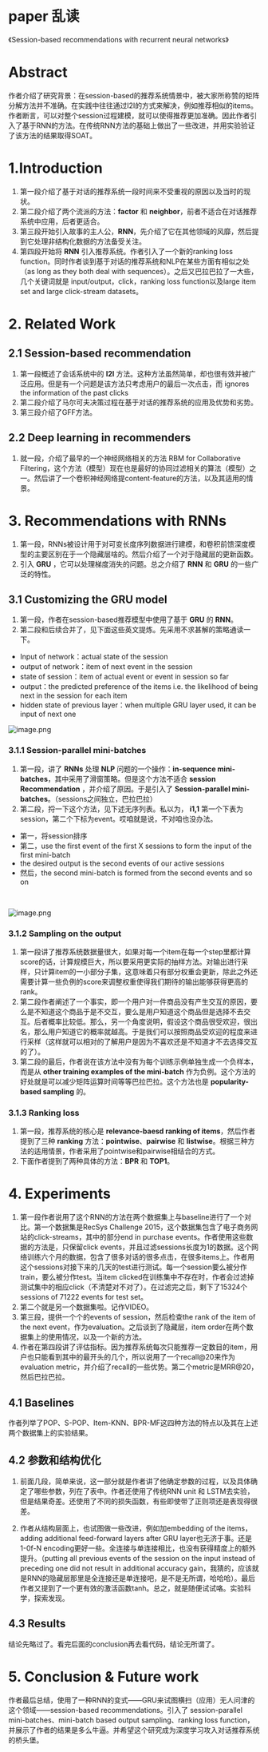# paper 乱读
《Session-based recommendations with recurrent neural networks》

# Abstract 

作者介绍了研究背景：在session-based的推荐系统情景中，被大家所称赞的矩阵分解方法并不准确。在实践中往往通过I2I的方式来解决，例如推荐相似的items。作者断言，可以对整个session过程建模，就可以使得推荐更加准确。因此作者引入了基于RNN的方法。在传统RNN方法的基础上做出了一些改进，并用实验验证了该方法的结果取得SOAT。

# 1.Introduction

1. 第一段介绍了基于对话的推荐系统一段时间来不受重视的原因以及当时的现状。
2. 第二段介绍了两个流派的方法：**factor** 和 **neighbor**，前者不适合在对话推荐系统中应用，后者更适合。
3. 第三段开始引入故事的主人公，**RNN**，先介绍了它在其他领域的风靡，然后提到它处理非结构化数据的方法备受关注。
4. 第四段开始将 **RNN** 引入推荐系统。作者引入了一个新的ranking loss function。同时作者谈到基于对话的推荐系统和NLP在某些方面有相似之处（as long as they both deal with sequences）。之后又巴拉巴拉了一大些，几个关键词就是 input/output，click，ranking loss function以及large item set and large click-stream datasets。

# 2. Related Work
## 2.1 Session-based recommendation

1. 第一段概述了会话系统中的 **I2I** 方法。这种方法虽然简单，却也很有效并被广泛应用。但是有一个问题是该方法只考虑用户的最后一次点击，而 ignores the information of the past clicks 
2. 第二段介绍了马尔可夫决策过程在基于对话的推荐系统的应用及优势和劣势。
3. 第三段介绍了GFF方法。

## 2.2 Deep learning in recommenders
1. 就一段，介绍了最早的一个神经网络相关的方法 RBM for Collaborative Filtering，这个方法（模型）现在也是最好的协同过滤相关的算法（模型）之一。然后讲了一个卷积神经网络提content-feature的方法，以及其适用的情景。

# 3. Recommendations with RNNs

1. 第一段，RNNs被设计用于对可变长度序列数据进行建模，和卷积前馈深度模型的主要区别在于一个隐藏层啥的。然后介绍了一个对于隐藏层的更新函数。
2. 引入 **GRU** ，它可以处理梯度消失的问题。总之介绍了 **RNN** 和 **GRU** 的一些广泛的特性。

## 3.1 Customizing the GRU model

1. 第一段，作者在session-based推荐模型中使用了基于 **GRU** 的 **RNN**。
2. 第二段和后续合并了，见下面这些英文提炼。先采用不求甚解的策略通读一下。

- Input of network：actual state of the session
- output of network：item of next event in the session
- state of session：item of actual event or event in session so far
- output：the predicted preference of the items i.e. the likelihood of being next in the session for each item
- hidden state of previous layer：when multiple GRU layer used, it can be input of next one



![image.png](https://p6-juejin.byteimg.com/tos-cn-i-k3u1fbpfcp/354cc44d41754fb68def127b82c407c0~tplv-k3u1fbpfcp-watermark.image?)

### 3.1.1 Session-parallel mini-batches

1. 第一段，讲了 **RNNs** 处理 **NLP** 问题的一个操作：**in-sequence mini-batches**，其中采用了滑窗策略。但是这个方法不适合 **session Recommendation** ，并介绍了原因。于是引入了 **Session-parallel mini-batches**。（sessions之间独立，巴拉巴拉）
2. 第二段，捋一下这个方法，见下述无序列表。私以为， **i1,1** 第一个下表为session，第二个下标为event。哎咱就是说，不对咱也没办法。


- 第一，将session排序
- 第二，use the first event of the first X sessions to form the input of the first mini-batch
- the desired output is the second events of our active sessions
- 然后，the second mini-batch is formed from the second events and so on

<br/>

![image.png](https://p3-juejin.byteimg.com/tos-cn-i-k3u1fbpfcp/8c3a145ed27d4373b390099f89c8b250~tplv-k3u1fbpfcp-watermark.image?)

### 3.1.2 Sampling on the output

1. 第一段讲了推荐系统数据量很大，如果对每一个item在每一个step里都计算score的话，计算规模巨大，所以要采用更实际的抽样方法。对输出进行采样，只计算item的一小部分子集，这意味着只有部分权重会更新，除此之外还需要计算一些负例的score来调整权重使得我们期待的输出能够获得更高的rank。
2. 第二段作者阐述了一个事实，即一个用户对一件商品没有产生交互的原因，要么是不知道这个商品于是不交互，要么是用户知道这个商品但是选择不去交互。后者概率比较低。那么，另一个角度说明，假设这个商品很受欢迎，很出名，那么用户知道它的概率就越高。于是我们可以按照商品受欢迎的程度来进行采样（这样就可以相对的了解用户是因为不喜欢还是不知道才不去选择交互的了）。
3. 第二段的最后，作者说在该方法中没有为每个训练示例单独生成一个负样本，而是从 **other training examples of the mini-batch** 作为负例。这个方法的好处就是可以减少矩阵运算时间等等巴拉巴拉。这个方法也是 **popularity-based sampling** 的。

### 3.1.3 Ranking loss

1. 第一段，推荐系统的核心是 **relevance-baesd ranking of items**，然后作者提到了三种 **ranking** 方法：**pointwise**、**pairwise** 和 **listwise**。根据三种方法的适用情景，作者采用了pointwise和pairwise相结合的方式。
2. 下面作者提到了两种具体的方法：**BPR** 和 **TOP1**。

# 4. Experiments

1. 第一段作者说用了这个RNN的方法在两个数据集上与baseline进行了一个对比。第一个数据集是RecSys Challenge 2015，这个数据集包含了电子商务网站的click-streams，其中的部分end in purchase events。作者使用这些数据的方法是，只保留click events，并且过滤sessions长度为1的数据。这个网络训练六个月的数据，包含了很多对话的很多点击，在很多items上。作者用这个sessions对接下来的几天的test进行测试。每一个session要么被分作train，要么被分作test。当item clicked在训练集中不存在时，作者会过滤掉测试集中的相应click（不清楚对不对了）。在过滤完之后，剩下了15324个sessions of 71222 events for test set。
2. 第二个就是另一个数据集啦。记作VIDEO。
3. 第三段，提供一个个的events of session，然后检查the rank of the item of the next event，作为evaluation。之后谈到了隐藏层，item order在两个数据集上的使用情况，以及一个新的方法。
4. 作者在第四段讲了评估指标。因为推荐系统每次只能推荐一定数目的item，用户也只能看到其中的最开头的几个，所以说用了一个recall@20来作为evaluation metric，并介绍了recall的一些优势。第二个metric是MRR@20，然后巴拉巴拉。

## 4.1 Baselines

作者列举了POP、S-POP、Item-KNN、BPR-MF这四种方法的特点以及其在上述两个数据集上的实验结果。

## 4.2 参数和结构优化

1. 前面几段，简单来说，这一部分就是作者讲了他确定参数的过程，以及具体确定了哪些参数，列在了表中。作者还使用了传统RNN unit 和 LSTM去实验，但是结果奇差。还使用了不同的损失函数，有些即使带了正则项还是表现得很差。

2. 作者从结构层面上，也试图做一些改进，例如加embedding of the items，adding additional feed-forward layers after GRU layer也无济于事。还是 1-0f-N encoding更好一些。全连接与单连接相比，也没有获得精度上的额外提升。（putting all previous events of the session on the input instead of preceding one did not result in additional accuracy gain，我猜的，应该就是RNN的隐藏层那里是全连接还是单连接吧，是不是无所谓，哈哈哈）。最后作者又提到了一个更有效的激活函数tanh。总之，就是随便试试咯。实验科学，探索发现。

## 4.3 Results

结论先略过了。看完后面的conclusion再去看代码，结论无所谓了。

# 5. Conclusion & Future work

作者最后总结，使用了一种RNN的变式——GRU来试图横扫（应用）无人问津的这个领域——session-based recommendations。引入了 session-parallel mini-batches、mini-batch based output sampling、ranking loss function，并展示了作者的结果是多么牛逼。并希望这个研究成为深度学习攻入对话推荐系统的桥头堡。




